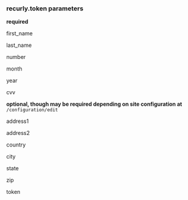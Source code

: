 ### recurly.token parameters

**required**

first_name

last_name

number

month

year

cvv

**optional, though may be required depending on site configuration at** `/configuration/edit`

address1

address2

country

city

state

zip

token